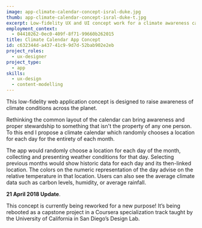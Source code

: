 ```yaml
---
image: app-climate-calendar-concept-isral-duke.jpg
thumb: app-climate-calendar-concept-isral-duke-t.jpg
excerpt: Low-fidelity UX and UI concept work for a climate awareness calendar.
employment_context:
  - 04410262-0ec0-409f-8f71-99660b262015
title: Climate Calendar App Concept
id: c632344d-a437-41c9-9d7d-52bab902e2eb
project_roles:
  - ux-designer
project_type:
  - app
skills:
  - ux-design
  - content-modelling
---
```

<p>This low-fidelity web application concept is designed to raise awareness of climate conditions across the planet.
</p>
<p>Rethinking the common layout of the calendar can bring awareness and proper stewardship to something that isn't the property of any one person. To this end I propose a climate calendar which randomly chooses a location for each day for the entirety of each month.
</p>
<p>The app would randomly choose a location for each day of the month, collecting and presenting weather conditions for that day. Selecting previous months would show historic data for each day and its then-linked location. The colors on the numeric representation of the day advise on the relative temperature in that location. Users can also see the average climate data such as carbon levels, humidity, or average rainfall.
</p>
<p><strong>21 April 2018 Update</strong>.
</p>
<p>This concept is currently being reworked for a new purpose! It’s being rebooted as a capstone project in a Coursera specialization track taught by the University of California in San Diego’s Design Lab.
</p>
